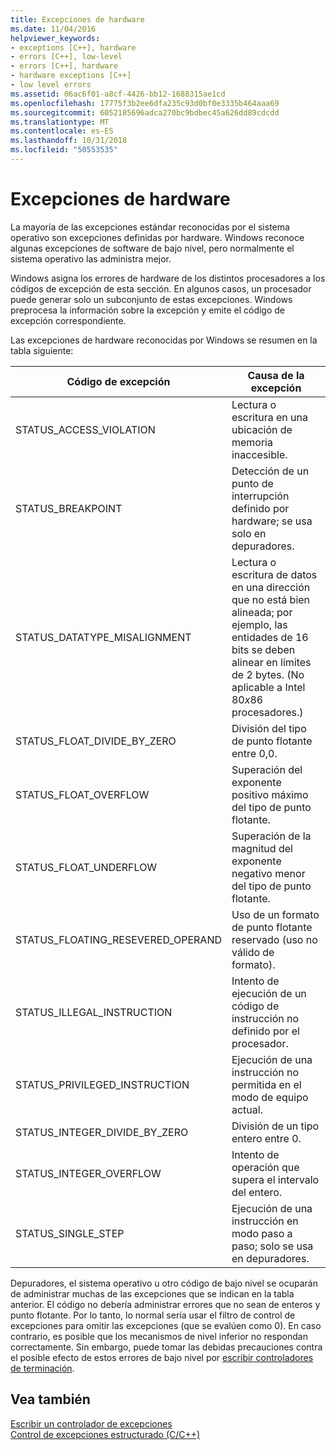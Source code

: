 ```yaml
---
title: Excepciones de hardware
ms.date: 11/04/2016
helpviewer_keywords:
- exceptions [C++], hardware
- errors [C++], low-level
- errors [C++], hardware
- hardware exceptions [C++]
- low level errors
ms.assetid: 06ac6f01-a8cf-4426-bb12-1688315ae1cd
ms.openlocfilehash: 17775f3b2ee6dfa235c93d0bf0e3335b464aaa69
ms.sourcegitcommit: 6052185696adca270bc9bdbec45a626dd89cdcdd
ms.translationtype: MT
ms.contentlocale: es-ES
ms.lasthandoff: 10/31/2018
ms.locfileid: "50553535"
---
```

# <a name="hardware-exceptions"></a>Excepciones de hardware

La mayoría de las excepciones estándar reconocidas por el sistema operativo son excepciones definidas por hardware. Windows reconoce algunas excepciones de software de bajo nivel, pero normalmente el sistema operativo las administra mejor.

Windows asigna los errores de hardware de los distintos procesadores a los códigos de excepción de esta sección. En algunos casos, un procesador puede generar solo un subconjunto de estas excepciones. Windows preprocesa la información sobre la excepción y emite el código de excepción correspondiente.

Las excepciones de hardware reconocidas por Windows se resumen en la tabla siguiente:

|Código de excepción|Causa de la excepción|
|--------------------|------------------------|
|STATUS_ACCESS_VIOLATION|Lectura o escritura en una ubicación de memoria inaccesible.|
|STATUS_BREAKPOINT|Detección de un punto de interrupción definido por hardware; se usa solo en depuradores.|
|STATUS_DATATYPE_MISALIGNMENT|Lectura o escritura de datos en una dirección que no está bien alineada; por ejemplo, las entidades de 16 bits se deben alinear en límites de 2 bytes. (No aplicable a Intel 80*x*86 procesadores.)|
|STATUS_FLOAT_DIVIDE_BY_ZERO|División del tipo de punto flotante entre 0,0.|
|STATUS_FLOAT_OVERFLOW|Superación del exponente positivo máximo del tipo de punto flotante.|
|STATUS_FLOAT_UNDERFLOW|Superación de la magnitud del exponente negativo menor del tipo de punto flotante.|
|STATUS_FLOATING_RESEVERED_OPERAND|Uso de un formato de punto flotante reservado (uso no válido de formato).|
|STATUS_ILLEGAL_INSTRUCTION|Intento de ejecución de un código de instrucción no definido por el procesador.|
|STATUS_PRIVILEGED_INSTRUCTION|Ejecución de una instrucción no permitida en el modo de equipo actual.|
|STATUS_INTEGER_DIVIDE_BY_ZERO|División de un tipo entero entre 0.|
|STATUS_INTEGER_OVERFLOW|Intento de operación que supera el intervalo del entero.|
|STATUS_SINGLE_STEP|Ejecución de una instrucción en modo paso a paso; solo se usa en depuradores.|

Depuradores, el sistema operativo u otro código de bajo nivel se ocuparán de administrar muchas de las excepciones que se indican en la tabla anterior. El código no debería administrar errores que no sean de enteros y punto flotante. Por lo tanto, lo normal sería usar el filtro de control de excepciones para omitir las excepciones (que se evalúen como 0). En caso contrario, es posible que los mecanismos de nivel inferior no respondan correctamente. Sin embargo, puede tomar las debidas precauciones contra el posible efecto de estos errores de bajo nivel por [escribir controladores de terminación](../cpp/writing-a-termination-handler.md).

## <a name="see-also"></a>Vea también

[Escribir un controlador de excepciones](../cpp/writing-an-exception-handler.md)<br/>
[Control de excepciones estructurado (C/C++)](../cpp/structured-exception-handling-c-cpp.md)